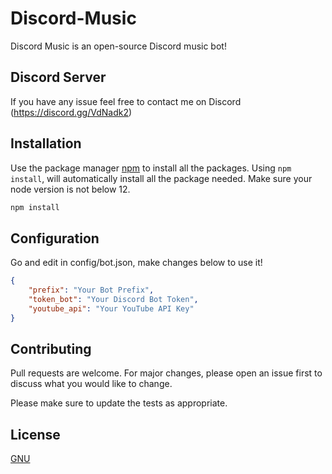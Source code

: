 # Discord-Music

Discord Music is an open-source Discord music bot!

## Discord Server

If you have any issue feel free to contact me on Discord (https://discord.gg/VdNadk2)

## Installation

Use the package manager [npm](https://npmjs.com) to install all the packages. Using `npm install`, will automatically install all the package needed. Make sure your node version is not below 12.

```bash
npm install
```

## Configuration

Go and edit in config/bot.json, make changes below to use it!

```json
{
    "prefix": "Your Bot Prefix", 
    "token_bot": "Your Discord Bot Token",
    "youtube_api": "Your YouTube API Key"
}

```

## Contributing
Pull requests are welcome. For major changes, please open an issue first to discuss what you would like to change.

Please make sure to update the tests as appropriate.

## License
[GNU](https://choosealicense.com/licenses/gpl-3.0/)
